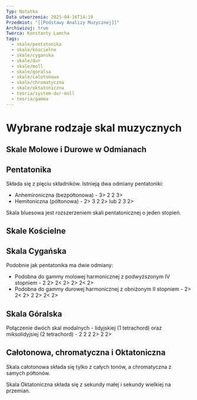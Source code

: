 ```yaml
---
Typ: Notatka
Data utworzenia: 2025-04-16T14:19
Przedmiot: "[[Podstawy Analizy Muzycznej]]"
Archiwizuj: true
Twórca: Konstanty Lamcha
tags:
  - skale/pentatonika
  - skale/koscielne
  - skale/cyganska
  - skale/dur
  - skale/moll
  - skale/goralsa
  - skale/calotonowa
  - skale/chromatyczna
  - skale/oktatoniczna
  - teoria/system-dur-moll
  - teoria/gamma
---
```

# Wybrane rodzaje skal muzycznych

  

## Skale Molowe i Durowe w Odmianach

  

## Pentatonika

Składa się z pięciu składników. Istnieją dwa odmiany pentatoniki:

- Anhemironiczna (bezpółtonowa) - 3> 2 2 3>
- Hemitoniczna (półtonowa) - 2> 3 2 2> lub 2 3 2>

Skala bluesowa jest rozszerzeniem skali pentatonicznej o jeden stopień.

## Skale Kościelne

  

## Skala Cygańska

Podobnie jak pentatonika ma dwie odmiany:

- Podobna do gammy molowej harmonicznej z podwyższonym IV stopniem - 2 2> 2< 2> 2> 2< 2>
- Podobna do gammy durowej harmonicznej z obniżonym II stopniem - 2> 2< 2> 2 2> 2< 2>

## Skala Góralska

Połączenie dwóch skal modalnych - lidyjskiej (1 tetrachord) oraz miksolidyjsiej (2 tetrachord) - 2 2 2 2> 2 2>

## Całotonowa, chromatyczna i Oktatoniczna

Skala całotonowa składa się tylko z całych tonów, a chromatyczna z samych półtonów.

Skala Oktatoniczna składa się z sekundy małej i sekundy wielkiej na przemian.